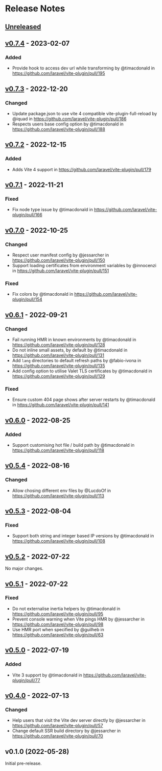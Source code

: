 # Release Notes

## [Unreleased](https://github.com/laravel/vite-plugin/compare/v0.7.4...main)

## [v0.7.4](https://github.com/laravel/vite-plugin/compare/v0.7.3...v0.7.4) - 2023-02-07

### Added

- Provide hook to access dev url while transforming by @timacdonald in https://github.com/laravel/vite-plugin/pull/195

## [v0.7.3](https://github.com/laravel/vite-plugin/compare/v0.7.2...v0.7.3) - 2022-12-20

### Changed

- Update package.json to use vite 4 compatible vite-plugin-full-reload by @iquad in https://github.com/laravel/vite-plugin/pull/186
- Respects users base config option by @timacdonald in https://github.com/laravel/vite-plugin/pull/188

## [v0.7.2](https://github.com/laravel/vite-plugin/compare/v0.7.1...v0.7.2) - 2022-12-15

### Added

- Adds Vite 4 support in https://github.com/laravel/vite-plugin/pull/179

## [v0.7.1](https://github.com/laravel/vite-plugin/compare/v0.7.0...v0.7.1) - 2022-11-21

### Fixed

- Fix node type issue by @timacdonald in https://github.com/laravel/vite-plugin/pull/166

## [v0.7.0](https://github.com/laravel/vite-plugin/compare/v0.6.1...v0.7.0) - 2022-10-25

### Changed

- Respect user manifest config by @jessarcher in https://github.com/laravel/vite-plugin/pull/150
- Support loading certificates from environment variables by @innocenzi in https://github.com/laravel/vite-plugin/pull/151

### Fixed

- Fix colors by @timacdonald in https://github.com/laravel/vite-plugin/pull/154

## [v0.6.1](https://github.com/laravel/vite-plugin/compare/v0.6.0...v0.6.1) - 2022-09-21

### Changed

- Fail running HMR in known environments by @timacdonald in https://github.com/laravel/vite-plugin/pull/128
- Do not inline small assets, by default by @timacdonald in https://github.com/laravel/vite-plugin/pull/131
- Add `lang` directories to default refresh paths by @fabio-ivona in https://github.com/laravel/vite-plugin/pull/135
- Add config option to utilise Valet TLS certificates by @timacdonald in https://github.com/laravel/vite-plugin/pull/129

### Fixed

- Ensure custom 404 page shows after server restarts by @timacdonald in https://github.com/laravel/vite-plugin/pull/141

## [v0.6.0](https://github.com/laravel/vite-plugin/compare/v0.5.4...v0.6.0) - 2022-08-25

### Added

- Support customising hot file / build path by @timacdonald in https://github.com/laravel/vite-plugin/pull/118

## [v0.5.4](https://github.com/laravel/vite-plugin/compare/v0.5.3...v0.5.4) - 2022-08-16

### Changed

- Allow chosing different env files by @LucdoOf in https://github.com/laravel/vite-plugin/pull/113

## [v0.5.3](https://github.com/laravel/vite-plugin/compare/v0.5.2...v0.5.3) - 2022-08-04

### Fixed

- Support both string and integer based IP versions by @timacdonald in https://github.com/laravel/vite-plugin/pull/108

## [v0.5.2](https://github.com/laravel/vite-plugin/compare/v0.5.1...v0.5.2) - 2022-07-22

No major changes.

## [v0.5.1](https://github.com/laravel/vite-plugin/compare/v0.5.0...v0.5.1) - 2022-07-22

### Fixed

- Do not externalise inertia helpers by @timacdonald in https://github.com/laravel/vite-plugin/pull/95
- Prevent console warning when Vite pings HMR by @jessarcher in https://github.com/laravel/vite-plugin/pull/98
- Use HMR port when specified by @guilheb in https://github.com/laravel/vite-plugin/pull/63

## [v0.5.0](https://github.com/laravel/vite-plugin/compare/v0.4.0...v0.5.0) - 2022-07-19

### Added

- Vite 3 support by @timacdonald in https://github.com/laravel/vite-plugin/pull/77

## [v0.4.0](https://github.com/laravel/package-template/compare/v0.1.0...v0.4.0) - 2022-07-13

### Changed

- Help users that visit the Vite dev server directly by @jessarcher in https://github.com/laravel/vite-plugin/pull/57
- Change default SSR build directory by @jessarcher in https://github.com/laravel/vite-plugin/pull/70

## v0.1.0 (2022-05-28)

Initial pre-release.
